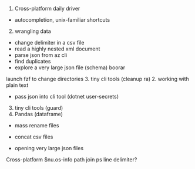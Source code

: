 1. Cross-platform daily driver
  - autocompletion, unix-familiar shortcuts
2. wrangling data
  - change delimiter in a csv file
  - read a highly nested xml document
  - parse json from az cli
  - find duplicates
  - explore a very large json file (schema)
  boorar

launch fzf to change directories
3. tiny cli tools (cleanup ra)
2. working with plain text
- pass json into cli tool (dotnet user-secrets)
3. tiny cli tools (guard)
4. Pandas (dataframe)

- mass rename files
- concat csv files

- opening very large json files

Cross-platform
 $nu.os-info
 path join
 ps
 line delimiter?
